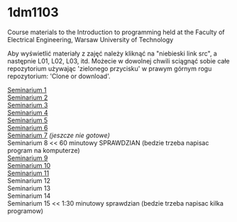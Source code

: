# 1dm1103
Course materials to the Introduction to programming held at the Faculty of Electrical Engineering, Warsaw University of Technology

Aby wyświetlić materiały z zajęć należy kliknąć na "niebieski link src", a następnie L01, L02, L03, itd. Możecie w dowolnej chwili sciągnąć sobie całe repozytorium używając 'zielonego przycisku' w prawym górnym rogu repozytorium: 'Clone or download'.

[Seminarium 1](src/L01)  
[Seminarium 2](src/L02)  
[Seminarium 3](src/L03)  
[Seminarium 4](src/L04)  
[Seminarium 5](src/L05)  
[Seminarium 6](src/L06)   
[Seminarium 7](src/L07)  *(jeszcze nie gotowe)*  
Seminarium 8 << 60 minutowy SPRAWDZIAN (bedzie trzeba napisac program na komputerze)  
[Seminarium 9](src/L09)  
[Seminarium 10](src/L10)  
[Seminarium 11](src/L11)  
Seminarium 12  
Seminarium 13  
Seminarium 14  
Seminarium 15 << 1:30 minutowy sprawdzian (bedzie trzeba napisac kilka programow)  

